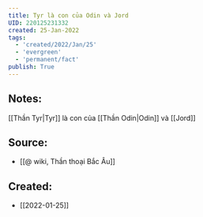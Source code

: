 ```yaml
---
title: Tyr là con của Odin và Jord
UID: 220125231332
created: 25-Jan-2022
tags:
  - 'created/2022/Jan/25'
  - 'evergreen'
  - 'permanent/fact'
publish: True
---
```

## Notes:
[[Thần Tyr|Tyr]] là con của [[Thần Odin|Odin]] và [[Jord]]

## Source:
- [[@ wiki, Thần thoại Bắc Âu]]


## Created:
- [[2022-01-25]]
